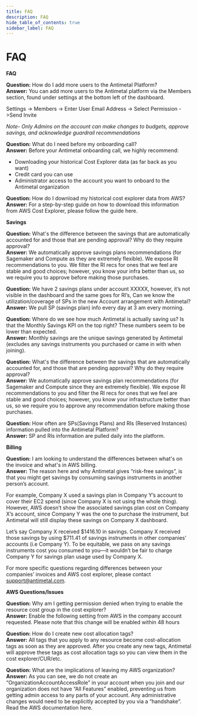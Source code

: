 ```yaml
---
title: FAQ
description: FAQ
hide_table_of_contents: true
sidebar_label: FAQ
---
```


# FAQ

**FAQ**

**Question:** How do I add more users to the Antimetal Platform?  
**Answer:** You can add more users to the Antimetal platform via the Members section, found under settings at the bottom left of the dashboard. 

Settings -> Members -> Enter User Email Address -> Select Permission ->Send Invite

*Note- Only Admins on the account can make changes to budgets, approve savings, and acknowledge guardrail recommendations*

**Question:** What do I need before my onboarding call?  
**Answer:** Before your Antimetal onboarding call, we highly recommend:  

- Downloading your historical Cost Explorer data (as far back as you want) 
- Credit card you can use
- Administrator access to the account you want to onboard to the Antimetal organization

**Question:** How do I download my historical cost explorer data from AWS?  
**Answer:** For a step-by-step guide on how to download this information from AWS Cost Explorer, please follow the guide here.

**Savings**

**Question:** What's the difference between the savings that are automatically accounted for and those that are pending approval? Why do they require approval?  
**Answer:** We automatically approve savings plans recommendations (for Sagemaker and Compute as they are extremely flexible). We expose RI recommendations to you.  We filter the RI recs for ones that we feel are stable and good choices; however, you know your infra better than us, so we require you to approve before making those purchases.

**Question:** We have 2 savings plans under account XXXXX, however, it’s not visible in the dashboard and the same goes for RI’s, Can we know the utilization/coverage of SPs in the new Account arrangement with Antimetal?  
**Answer:** We pull SP (savings plan) info every day at 3 am every morning. 

**Question:** Where do we see how much Antimetal is actually saving us? Is that the Monthly Savings KPI on the top right? These numbers seem to be lower than expected.  
**Answer:** Monthly savings are the unique savings generated by Antimetal (excludes any savings instruments you purchased or came in with when joining).

**Question:** What's the difference between the savings that are automatically accounted for, and those that are pending approval? Why do they require approval?  
**Answer:** We automatically approve savings plan recommendations (for Sagemaker and Compute since they are extremely flexible). We expose RI recommendations to you and filter the RI recs for ones that we feel are stable and good choices; however, you know your infrastructure better than us, so we require you to approve any recommendation before making those purchases.

**Question:** How often are SPs(Savings Plans) and RIs (Reserved Instances) information pulled into the Antimetal Platform?  
**Answer:** SP and RIs information are pulled daily into the platform.

**Billing**

**Question:** I am looking to understand the differences between what's on the invoice and what's in AWS billing.  
**Answer:** The reason here and why Antimetal gives “risk-free savings”, is that you might get savings by consuming savings instruments in another person’s account. 

For example, Company X used a savings plan in Company Y’s account to cover their EC2 spend (since Company X is not using the whole thing). However, AWS doesn’t show the associated savings plan cost on Company X’s account, since Company Y was the one to purchase the instrument, but Antimetal will still display these savings on Company X dashboard. 

Let’s say Company X received $1416.10 in savings. Company X received those savings by using $711.41 of savings instruments in other companies' accounts (i.e Company Y). To be equitable, we pass on any savings instruments cost you consumed to you—it wouldn’t be fair to charge Company Y for savings plan usage used by Company X.

For more specific questions regarding differences between your companies’ invoices and AWS cost explorer, please contact support@antimetal.com.

**AWS Questions/Issues**

**Question:** Why am I getting permission denied when trying to enable the resource cost group in the cost explorer?  
**Answer:** Enable the following setting from AWS in the company account requested. Please note that this change will be enabled within 48 hours

**Question:** How do I create new cost allocation tags?  
**Answer:** All tags that you apply to any resource become cost-allocation tags as soon as they are approved. After you create any new tags, Antimetal will approve these tags as cost allocation tags so you can view them in the cost explorer/CUR/etc.

**Question:** What are the implications of leaving my AWS organization?  
**Answer:** As you can see, we do not create an “OrganizationAccountAccessRole” in your account when you join and our organization does not have “All Features” enabled, preventing us from getting admin access to any parts of your account. Any administrative changes would need to be explicitly accepted by you via a “handshake”. Read the AWS documentation here.
